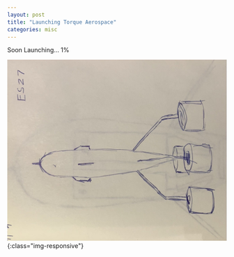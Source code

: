 ```yaml
---
layout: post
title: "Launching Torque Aerospace"
categories: misc
---
```


Soon Launching... 1% 

![Launching Torque](https://github.com/divraj/torqueaerospace.github.io/raw/master/_assets/drawing.jpg){:class="img-responsive"}
